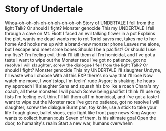 # Story of Undertale

Whoa-oh-oh-oh-oh-oh-oh-oh-oh-oh Story of UNDERTALE I fell from the light Talk? Or should I fight? Monster genocide This my UNDERTALE I fell through a cave on Mt. Ebott I faced an evil talking flower in a pot Explains the plot, wants me dead, wants me to rot Toriel saves me, takes me to her home And hooks me up with a brand-new monster phone Leaves me alone, but I escape and meet some bones Should I be a pacifist? Or should I use my fists? I'm feeling evil, think I'll kill them all I'm homicidal, and I've got a taste I want to wipe out the Monster race I've got no patience, got no resolve I will slaughter, screw the dialogue I fell from the light Talk? Or should I fight? Monster genocide This my UNDERTALE I'll slaughter Undyne, I'll waste who I choose With all this EXP there's no way that I'll lose Now watch me move, I won't stop, I'm feelin' rude Asgore is shaking, he hears my approach I'll slaughter Sans and squash his bro like a roach Chara's my coach, all these monsters I will poach Screw being pacifist I think I'll use my fists I'm feeling evil, think I'll kill them all I'm homicidal, and I've got a taste I want to wipe out the Monster race I've got no patience, got no resolve I will slaughter, screw the dialogue Burnt pan, toy knife, use a stick to take your life Tough glove, ballet shoes, epic fight like front page news King Asgore wants to collect human souls Seven of them, is his ultimate goal Open the door, to humanity's realm Start a new war, humans overwhelm

